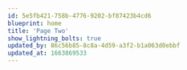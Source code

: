 ```yaml
---
id: 5e5fb421-758b-4776-9202-bf87423b4cd6
blueprint: home
title: 'Page Two'
show_lightning_bolts: true
updated_by: 86c56b85-8c8a-4d59-a3f2-b1a063d0ebbf
updated_at: 1663869533
---
```

